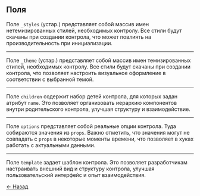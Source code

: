 ## Поля

Поле `_styles` (устар.) представляет собой массив имен нетемизированных стилей, необходимых контролу. Все стили будут скачаны при создании контрола, что может повлиять на производительность при инициализации.

---

Поле `_theme` (устар.) представляет собой массив имен темизированных стилей, необходимых контролу. Все стили будут скачаны при создании контрола, что позволяет настроить визуальное оформление в соответствии с выбранной темой.

---

Поле `children` содержит набор детей контрола, для которых задан атрибут `name`. Это позволяет организовать иерархию компонентов внутри родительского контрола, улучшая структуру и взаимодействие.

---

Поле `options` представляет собой реальные опции контрола. Туда собираются значения из `props`. Важно отметить, что значения могут не совпадать с `props` в некоторые моменты времени, что позволяет в хуках работать с актуальными данными.

---

Поле `template` задает шаблон контрола. Это позволяет разработчикам настраивать внешний вид и структуру контрола, улучшая пользовательский интерфейс и опыт взаимодействия.

[← Назад](index.md)
